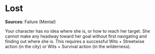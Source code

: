 # Lost
**Sources**: Failure (Mental)

Your character has no idea where she is, or how to reach
her target. She cannot make any headway toward her goal
without first navigating and finding out where she is. This
requires a successful Wits + Streetwise action (in the city) or
Wits + Survival action (in the wilderness).